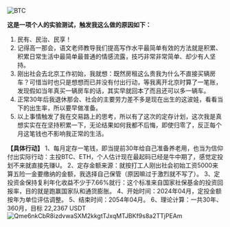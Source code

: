 ![BTC](https://github.com/BTC2054/BTC2054.github.io/assets/90368994/6532cbb7-d466-4b4a-8a08-895f0ef769bf)

**这是一项个人的实验测试，触发我这么做的原因如下：**

1. 民有、民治、民享！
2. 记得高一那会，语文老师教导我们提高写作水平最简单有效的方法就是积累、积累日常生活中最简单最普通的情感流露，技巧非常非常简单、却少有人坚持。
3. 刚出社会去北京工作初始，我就想：既然房租这么贵我为什么不直接买辆房车？可惜当时也只是想想而已并没有付出行动，等我离开北京时算了一笔账，发现假如当年真买一辆房车的话，其实早就回本了而且还可以多一辆车。
4. 正常30年后我退休那会、社会的主要劳力差不多是现在出生的这波娃，看看当下的出生率，所以要早做准备。
5. 以上事情触发了我在交易路上的思考，所以有了这次的定存计划，这次我是真想实实在在坚持积累一下，无论结果如何我都不后悔，即使归零了，反正每个月这笔钱也不影响我正常的生活。

**【具体行动】**
     1、每月定存一笔钱，即当提前30年给自己准备养老用，也当为信仰付出实际行动：主投BTC、ETH，个人估计现在最起码已经是牛中期了，感觉定投划不来就直接先赚U。
     2、定存金额来源：就按打工人刚出社会初始工资5000来算五险一金要缴纳的金额，我选择自己保管（原因嘛过于激烈就不写了）。
     3、定投资金保持复利年化收益不少于7.66%就行：这个标准来自国家社保基金的投资回报率，目的就是跑赢国家队和通货膨胀。
     4、开始时间：2024年04月，定投金额按年为单位评估调整。
     5、结束时间：2054年04月。
     6、理论计算：一共30年、360月，目标 22,2367 USDT
![Qme6nkCbR8izdvwaSXM2kkgtTJxqMTJBKf9s8a2TTjPEAm](https://github.com/BTC2054/BTC2054.github.io/assets/90368994/6509d365-b5c5-4588-9df6-d7d4bfab7676)

<!-- ##{"timestamp":1711591200}## -->